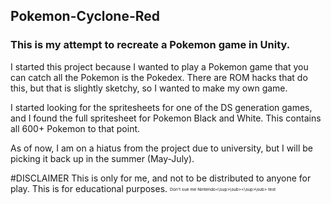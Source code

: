 ## Pokemon-Cyclone-Red

### This is my attempt to recreate a Pokemon game in Unity.
I started this project because I wanted to play a Pokemon game that you can catch all the Pokemon is the Pokedex. There are ROM hacks that do this, but that is slightly sketchy, so I wanted to make my own game. 

I started looking for the spritesheets for one of the DS generation games, and I found the full spritesheet for Pokemon Black and White. This contains all 600+ Pokemon to that point. 

As of now, I am on a hiatus from the project due to university, but I will be picking it back up in the summer (May-July). 

#DISCLAIMER
This is only for me, and not to be distributed to anyone for play. This is for educational purposes. <sub><sup><sub><sup>Don't sue me Nintendo<\sup>\sub><\sup>\sub> test

